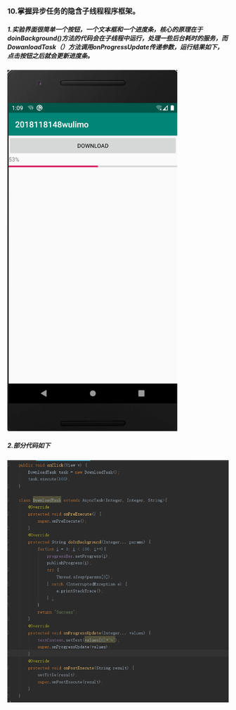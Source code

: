 ### 10.掌握异步任务的隐含子线程程序框架。

##### 1.实验界面很简单一个按钮，一个文本框和一个进度条，核心的原理在于doinBackground()方法的代码会在子线程中运行，处理一些后台耗时的服务，而DowanloadTask（）方法调用onProgressUpdate传递参数，运行结果如下，点击按钮之后就会更新进度条。

![](https://github.com/TomHardyWu/2018118148_Android/blob/master/10TenthHomeWork/img10/01.png)

##### 2.部分代码如下

![](https://github.com/TomHardyWu/2018118148_Android/blob/master/10TenthHomeWork/img10/02.png)

